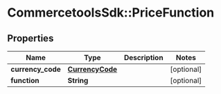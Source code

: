 # CommercetoolsSdk::PriceFunction

## Properties
Name | Type | Description | Notes
------------ | ------------- | ------------- | -------------
**currency_code** | [**CurrencyCode**](CurrencyCode.md) |  | [optional] 
**function** | **String** |  | [optional] 

